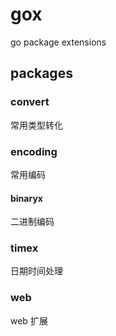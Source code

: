 # gox
go package extensions

## packages 
### convert
常用类型转化
### encoding
常用编码
#### binaryx
二进制编码
### timex
日期时间处理
### web
web 扩展


